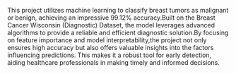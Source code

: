 This project utilizes machine learning to classify breast tumors as malignant or benign, achieving an impressive 99.12% accuracy.Built on the Breast Cancer Wisconsin (Diagnostic) Dataset, the model leverages advanced algorithms to provide a reliable and efficient diagnostic solution.By focusing on feature importance and model interpretability,the project not only ensures high accuracy but also offers valuable insights into the factors influencing predictions. This makes it a robust tool for early detection, aiding healthcare professionals in making timely and informed decisions.
